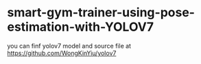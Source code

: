 # smart-gym-trainer-using-pose-estimation-with-YOLOV7

you can finf yolov7 model and source file at https://github.com/WongKinYiu/yolov7
